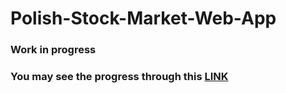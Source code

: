 # Polish-Stock-Market-Web-App

### Work in progress
### You may see the progress through this [LINK](https://dominikdawiec-polish-stock-market-web-app-app-l5sb70.streamlitapp.com/)
